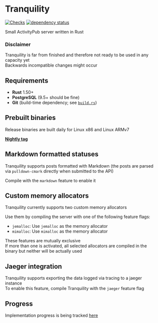 # Tranquility 

[![Checks](https://github.com/smallglitch/tranquility/actions/workflows/rust.yml/badge.svg)](https://github.com/smallglitch/tranquility/actions/workflows/rust.yml)
[![dependency status](https://deps.rs/repo/github/smallglitch/tranquility/status.svg)](https://deps.rs/repo/github/smallglitch/tranquility)

Small ActivityPub server written in Rust

### **Disclaimer**

Tranquility is far from finished and therefore not ready to be used in any capacity yet  
Backwards incompatible changes might occur  

## Requirements

- **Rust** 1.50+  
- **PostgreSQL** (9.5+ should be fine)  
- **Git** (build-time dependency; see [`build.rs`](tranquility/build.rs))  

## Prebuilt binaries

Release binaries are built daily for Linux x86 and Linux ARMv7  

[**Nightly tag**](https://github.com/smallglitch/tranquility/releases/tag/nightly)

## Markdown formatted statuses

Tranquility supports posts formatted with Markdown (the posts are parsed via `pulldown-cmark` directly when submitted to the API)

Compile with the `markdown` feature to enable it

## Custom memory allocators

Tranquility currently supports two custom memory allocators  

Use them by compiling the server with one of the following feature flags:

- `jemalloc`: Use `jemalloc` as the memory allocator
- `mimalloc`: Use `mimalloc` as the memory allocator

These features are mutually exclusive  
If more than one is activated, all selected allocators are compiled in the binary but neither will be actually used  

## Jaeger integration

Tranquility supports exporting the data logged via tracing to a jaeger instance  
To enable this feature, compile Tranquility with the `jaeger` feature flag

## Progress

Implementation progress is being tracked [here](https://github.com/smallglitch/tranquility/issues/17)

